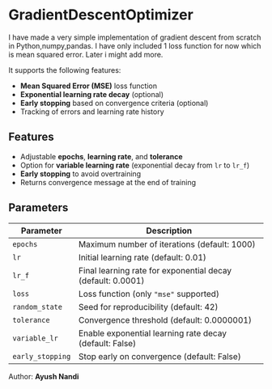 # GradientDescentOptimizer

I have made a very simple implementation of gradient descent from scratch in Python,numpy,pandas.
I have only included 1 loss function for now which is mean squared error. Later i might add more.

It supports the following features:
- **Mean Squared Error (MSE)** loss function
- **Exponential learning rate decay** (optional)
- **Early stopping** based on convergence criteria (optional)
- Tracking of errors and learning rate history

## Features
- Adjustable **epochs**, **learning rate**, and **tolerance**
- Option for **variable learning rate** (exponential decay from `lr` to `lr_f`)
- **Early stopping** to avoid overtraining
- Returns convergence message at the end of training
## Parameters

| Parameter       | Description |
|-----------------|-------------|
| `epochs`        | Maximum number of iterations (default: 1000) |
| `lr`            | Initial learning rate (default: 0.01) |
| `lr_f`          | Final learning rate for exponential decay (default: 0.0001) |
| `loss`          | Loss function (only `"mse"` supported) |
| `random_state`  | Seed for reproducibility (default: 42) |
| `tolerance`     | Convergence threshold (default: 0.0000001) |
| `variable_lr`   | Enable exponential learning rate decay (default: False) |
| `early_stopping`| Stop early on convergence (default: False) |

Author: **Ayush Nandi**
